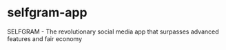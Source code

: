 # selfgram-app
SELFGRAM - The revolutionary social media app that surpasses advanced features and fair economy
